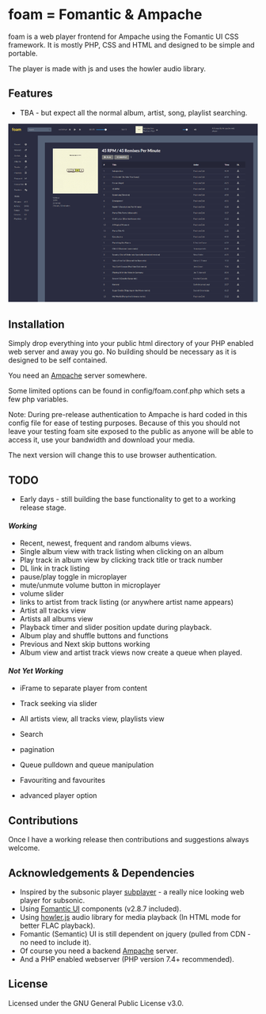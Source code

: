 # foam = Fomantic & Ampache

foam is a web player frontend for Ampache using the Fomantic UI CSS framework. It is mostly PHP, CSS and HTML and designed to be simple and portable.

The player is made with js and uses the howler audio library.

## Features

- TBA - but expect all the normal album, artist, song, playlist searching.

![Overview](/img/screenshot_pre-release_wip_sml.png)

## Installation
Simply drop everything into your public html directory of your PHP enabled web server and away you go. No building should be necessary as it is designed to be self contained.

You need an [Ampache](https://github.com/ampache/ampache) server somewhere.

Some limited options can be found in config/foam.conf.php which sets a few php variables.

Note: During pre-release authentication to Ampache is hard coded in this config file for ease of testing purposes. Because of this you should not leave your testing foam site exposed to the public as anyone will be able to access it, use your bandwidth and download your media.

The next version will change this to use browser authentication.

## TODO
- Early days - still building the base functionality to get to a working release stage.

#### _Working_
- Recent, newest, frequent and random albums views.
- Single album view with track listing when clicking on an album
- Play track in album view by clicking track title or track number
- DL link in track listing
- pause/play toggle in microplayer
- mute/unmute volume button in microplayer
- volume slider
- links to artist from track listing (or anywhere artist name appears)
- Artist all tracks view
- Artists all albums view
- Playback timer and slider position update during playback.
- Album play and shuffle buttons and functions
- Previous and Next skip buttons working
- Album view and artist track views now create a queue when played.

#### _Not Yet Working_
- iFrame to separate player from content
- Track seeking via slider
- All artists view, all tracks view, playlists view
- Search
- pagination
- Queue pulldown and queue manipulation

- Favouriting and favourites
- advanced player option

## Contributions
Once I have a working release then contributions and suggestions always welcome.

## Acknowledgements & Dependencies
- Inspired by the subsonic player [subplayer](https://github.com/peguerosdc/subplayer) - a really nice looking web player for subsonic.
- Using [Fomantic UI](https://github.com/fomantic/Fomantic-UI) components (v2.8.7 included).
- Using [howler.js](https://github.com/goldfire/howler.js) audio library for media playback (In HTML mode for better FLAC playback).
- Fomantic (Semantic) UI is still dependent on jquery (pulled from CDN - no need to include it).
- Of course you need a backend [Ampache](https://github.com/ampache/ampache) server.
- And a PHP enabled webserver (PHP version 7.4+ recommended).

## License

Licensed under the GNU General Public License v3.0.
